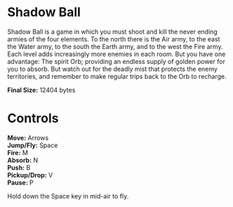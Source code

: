 # Shadow Ball

Shadow Ball is a game in which you must shoot and kill the never ending armies of the four elements. To the north there is the Air army, to the east the Water army, to the south the Earth army, and to the west the Fire army. Each level adds increasingly more enemies in each room. But you have one advantage: The spirit Orb; providing an endless supply of golden power for you to absorb. But watch out for the deadly mist that protects the enemy territories, and remember to make regular trips back to the Orb to recharge.


**Final Size:** 12404 bytes

# Controls
**Move:** Arrows  
**Jump/Fly:** Space  
**Fire:** M  
**Absorb:** N  
**Push:** B  
**Pickup/Drop:** V  
**Pause:** P  

Hold down the Space key in mid-air to fly.

